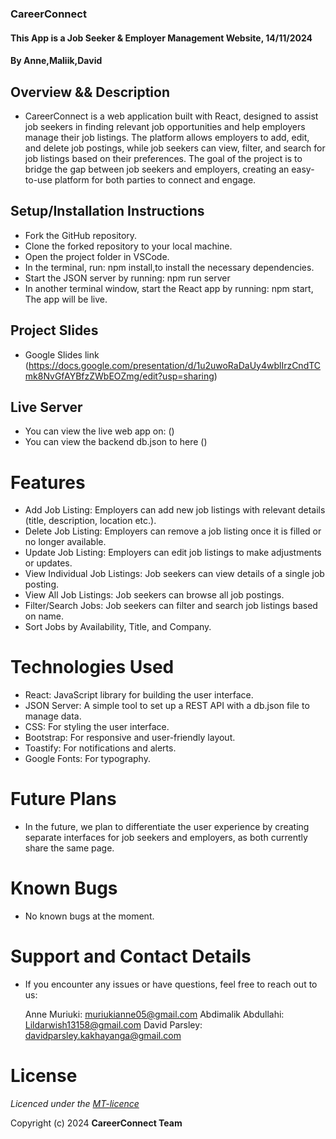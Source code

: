 ### CareerConnect 
#### This App is a Job Seeker & Employer Management Website, 14/11/2024
#### **By Anne,Maliik,David**

## Overview && Description
* CareerConnect is a web application built with React, designed to assist job seekers in finding relevant job opportunities and help employers manage their job listings. The platform allows employers to add, edit, and delete job postings, while job seekers can view, filter, and search for job listings based on their preferences. The goal of the project is to bridge the gap between job seekers and employers, creating an easy-to-use platform for both parties to connect and engage.

## Setup/Installation Instructions

   * Fork the GitHub repository.
   * Clone the forked repository to your local machine.
   * Open the project folder in VSCode.
   * In the terminal, run: npm install,to install the necessary dependencies.
   * Start the JSON server by running: npm run server
   * In another terminal window, start the React app by running: npm start, The app will be live.

## Project Slides

* Google Slides link (https://docs.google.com/presentation/d/1u2uwoRaDaUy4wblIrzCndTCmk8NvGfAYBfzZWbEOZmg/edit?usp=sharing)

## Live Server

* You can view the live web app on: ()
* You can view the backend db.json to here ()

# Features

* Add Job Listing: Employers can add new job listings with relevant details (title, description, location etc.).
* Delete Job Listing: Employers can remove a job listing once it is filled or no longer available.
* Update Job Listing: Employers can edit job listings to make adjustments or updates.
* View Individual Job Listings: Job seekers can view details of a single job posting.
* View All Job Listings: Job seekers can browse all job postings.
* Filter/Search Jobs: Job seekers can filter and search job listings based on name.
* Sort Jobs by Availability, Title, and Company.

# Technologies Used

* React: JavaScript library for building the user interface.
* JSON Server: A simple tool to set up a REST API with a db.json file to manage data.
* CSS: For styling the user interface.
* Bootstrap: For responsive and user-friendly layout.
* Toastify: For notifications and alerts.
* Google Fonts: For typography.

# Future Plans

* In the future, we plan to differentiate the user experience by creating separate interfaces for job seekers and employers, as both currently share the same page.

# Known Bugs
* No known bugs at the moment.

# Support and Contact Details

* If you encounter any issues or have questions, feel free to reach out to us:

    Anne Muriuki: muriukianne05@gmail.com
    Abdimalik Abdullahi: Lildarwish13158@gmail.com
    David Parsley: davidparsley.kakhayanga@gmail.com

# License
*Licenced under the [MT-licence](https://opensource.org/license/mit)*

Copyright (c) 2024 **CareerConnect Team**
